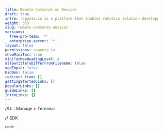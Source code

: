 ```yaml
---
title: Remote Commands on Devices
draft: true
intro: rapyuta.io is a platform that enables robotics solution development by providing the necessary software infrastructure and facilitating the interaction between multiple stakeholders who contribute to the solution development.
weight: 353
slug: remote-commands-devices
versions:
  free-pro-team: '*'
  enterprise-server: '*'
layout: false
permissions: rapyuta.io
showMiniToc: true
miniTocMaxHeadingLevel: 4
allowTitleToDifferFromFilename: false
mapTopic: false
hidden: false
redirect_from: []
gettingStartedLinks: []
popularLinks: []
guideLinks: []
introLinks: {}
---
```

//UI : Manage > Terminal

// SDK

```
code
```

 

